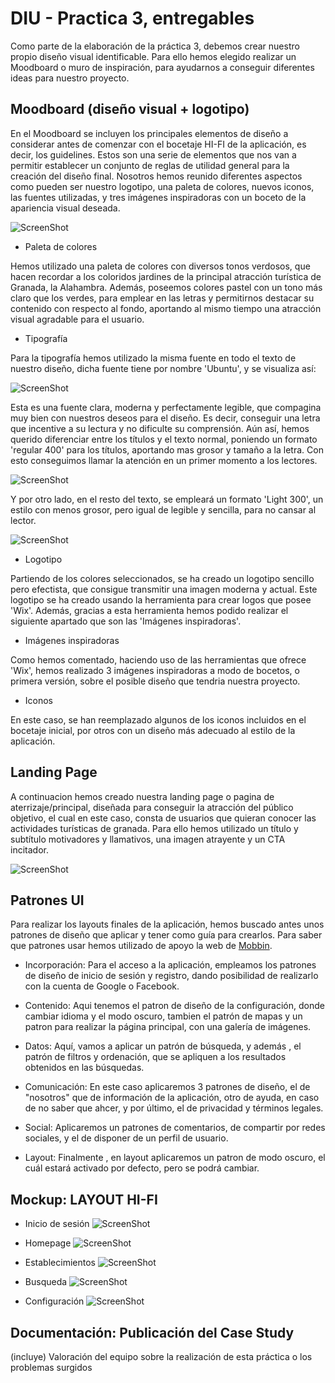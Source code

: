 # DIU - Practica 3, entregables

Como parte de la elaboración de la práctica 3, debemos crear nuestro propio diseño visual identificable. Para ello hemos elegido realizar un Moodboard o muro de inspiración, para ayudarnos a conseguir diferentes ideas para nuestro proyecto.

## Moodboard (diseño visual + logotipo)   

En el Moodboard se incluyen los principales elementos de diseño a considerar antes de comenzar con el bocetaje HI-FI de la aplicación, es decir, los guidelines. Estos son una serie de elementos que nos van a permitir establecer un conjunto de reglas de utilidad general para la creación del diseño final. Nosotros hemos reunido diferentes aspectos como pueden ser nuestro logotipo, una paleta de colores, nuevos iconos, las fuentes utilizadas, y tres imágenes inspiradoras con un boceto de la apariencia visual deseada.

![ScreenShot](imgs/moodboard.png)

* Paleta de colores

Hemos utilizado una paleta de colores con diversos tonos verdosos, que hacen recordar a los coloridos jardines de la principal atracción turística de Granada, la Alahambra. Además, poseemos colores pastel con un tono más claro que los verdes, para emplear en las letras y permitirnos destacar su contenido con respecto al fondo, aportando al mismo tiempo una atracción visual agradable para el usuario.

* Tipografía

Para la tipografía hemos utilizado la misma fuente en todo el texto de nuestro diseño, dicha fuente tiene por nombre 'Ubuntu', y se visualiza así:

   ![ScreenShot](imgs/ubuntu.png)

Esta es una fuente clara, moderna y perfectamente legible, que compagina muy bien con nuestros deseos para el diseño. Es decir, conseguir una letra que incentive a su lectura y no dificulte su comprensión. Aún así, hemos querido diferenciar entre los títulos y el texto normal, poniendo un formato 'regular 400' para los títulos, aportando mas grosor y tamaño a la letra. Con esto conseguimos llamar la atención en un primer momento a los lectores.

![ScreenShot](imgs/regular.png)

Y por otro lado, en el resto del texto, se empleará un formato 'Light 300', un estilo con menos grosor, pero igual de legible y sencilla, para no cansar al lector.

![ScreenShot](imgs/light.png)

* Logotipo

Partiendo de los colores seleccionados, se ha creado un logotipo sencillo pero efectista, que consigue transmitir una imagen moderna y actual. Este logotipo se ha creado usando la herramienta para crear logos que posee 'Wix'. Además, gracias a esta herramienta hemos podido realizar el siguiente apartado que son las 'Imágenes inspiradoras'.

* Imágenes inspiradoras 

Como hemos comentado, haciendo uso de las herramientas que ofrece 'Wix', hemos realizado 3 imágenes inspiradoras a modo de bocetos, o primera versión, sobre el posible diseño que tendria nuestra proyecto.

* Iconos

En este caso, se han reemplazado algunos de los iconos incluidos en el bocetaje inicial, por otros con un diseño más adecuado al estilo de la aplicación.

## Landing Page
A continuacion hemos creado nuestra landing page o pagina de aterrizaje/principal, diseñada para conseguir la atracción del público objetivo, el cual en este caso, consta de usuarios que quieran conocer las actividades turísticas de granada. Para ello hemos utilizado un título y subtítulo motivadores y llamativos, una imagen atrayente y un CTA incitador.


![ScreenShot](imgs/landing_page.png)

## Patrones UI

Para realizar los layouts finales de la aplicación, hemos buscado antes unos patrones de diseño que aplicar y tener como guía para crearlos. Para saber que patrones usar hemos utilizado de apoyo la web de [Mobbin](https://mobbin.design/patterns).

- Incorporación: Para el acceso a la aplicación, empleamos los patrones de diseño de inicio de sesión y registro, dando posibilidad de realizarlo con la cuenta de Google o Facebook.
 
- Contenido: Aqui tenemos el patron de diseño de la configuración, donde cambiar idioma y el modo oscuro, tambien el patrón de mapas y un patron para realizar la página principal, con una galería de imágenes.

- Datos: Aquí, vamos a aplicar un patrón de búsqueda, y además , el patrón de filtros y ordenación, que se apliquen a los resultados obtenidos en las búsquedas. 

- Comunicación: En este caso aplicaremos 3 patrones de diseño, el de "nosotros" que de información de la aplicación, otro de ayuda, en caso de no saber que ahcer, y por último, el de privacidad y términos legales. 

- Social: Aplicaremos un patrones de comentarios, de compartir por redes sociales, y el de disponer de un perfil de usuario.

- Layout: Finalmente , en layout aplicaremos un patron de modo oscuro, el cuál estará activado por defecto, pero se podrá cambiar.

## Mockup: LAYOUT HI-FI
* Inicio de sesión
![ScreenShot](imgs/Inicio_sesion.PNG)

* Homepage
![ScreenShot](imgs/homepage.PNG)

* Establecimientos
![ScreenShot](imgs/establecimientos.PNG)

* Busqueda
![ScreenShot](imgs/busqueda.PNG)

* Configuración
![ScreenShot](imgs/configuracion.PNG)

## Documentación: Publicación del Case Study

(incluye) Valoración del equipo sobre la realización de esta práctica o los problemas surgidos
 
